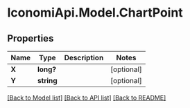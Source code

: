 # IconomiApi.Model.ChartPoint
## Properties

Name | Type | Description | Notes
------------ | ------------- | ------------- | -------------
**X** | **long?** |  | [optional] 
**Y** | **string** |  | [optional] 

[[Back to Model list]](../README.md#documentation-for-models) [[Back to API list]](../README.md#documentation-for-api-endpoints) [[Back to README]](../README.md)

